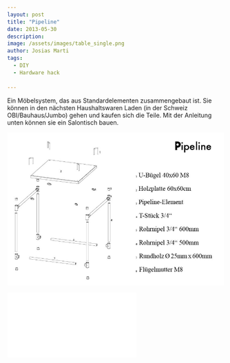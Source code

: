```yaml
---
layout: post
title: "Pipeline"
date: 2013-05-30
description:
image: /assets/images/table_single.png
author: Josias Marti
tags:
  - DIY
  - Hardware hack

---
```

Ein Möbelsystem, das aus Standardelementen zusammengebaut ist. Sie können in den nächsten Haushaltswaren Laden (in der Schweiz OBI/Bauhaus/Jumbo) gehen und kaufen sich die Teile. Mit der Anleitung unten können sie ein Salontisch bauen.

![Placeholder](/assets/images/pipeline_02.jpg)


<iframe style="border: none;" src="/assets/pipeline.html"></iframe>
